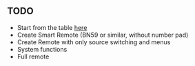 ## TODO

- Start from the table [here](todo/samsung_codes.txt)
- Create Smart Remote (BN59 or similar, without number pad)
- Create Remote with only source switching and menus
- System functions
- Full remote

